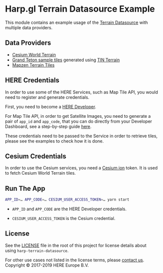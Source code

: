# Harp.gl Terrain Datasource Example

This module contains an example usage of the [Terrain Datasource](https://github.com/heremaps/harp-terrain-datasource) with multiple data providers.

## Data Providers

* [Cesium World Terrain](https://cesium.com/content/cesium-world-terrain/)
* [Grand Teton sample tiles](https://github.com/nik-garmash/grand-teton-tiles) generated using [TIN Terrain](https://github.com/heremaps/tin-terrain)
* [Mapzen Terrain Tiles](https://mapzen.com/documentation/terrain-tiles/)

## HERE Credentials

In order to use some of the HERE Services, such as Map Tile API, you would need to register
and generate credentials.

First, you need to become a [HERE Developer](https://www.here.xyz/getting-started/).

For Map Tile API, in order to get Satellite Images, you need to generate a pair of `app_id`
and `app_code`, that you can do directly from your Developer Dashboard, see a step-by-step guide
[here](https://www.here.xyz/getting-started/).

These credentials need to be passed to the Service in order to retrieve tiles, please see the
examples to check how it is done.

## Cesium Credentials

In order to use the Cesium services, you need a [Cesium ion](https://cesium.com/ion) token. It is used to fetch Cesium World Terrain tiles.

## Run The App

```bash
APP_ID=… APP_CODE=… CESIUM_USER_ACCESS_TOKEN=… yarn start
```

* `APP_ID` and `APP_CODE` are the HERE Developer credentials.

* `CESIUM_USER_ACCESS_TOKEN` is the Cesium credential.

## License

See the [LICENSE](../LICENSE) file in the root of this project for license details about using `harp-terrain-datasource`.

For other use cases not listed in the license terms, please [contact us](https://developer.here.com/contact-us).
Copyright © 2017-2019 HERE Europe B.V.